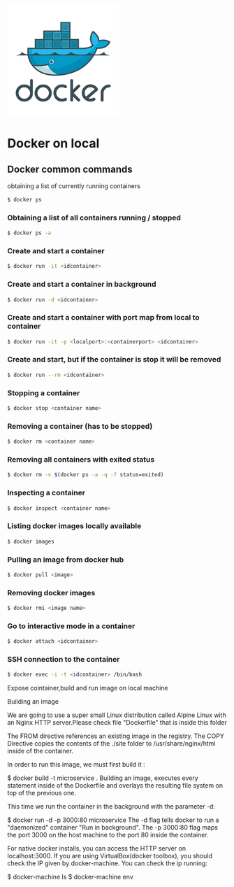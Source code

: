 ![scaleconf-deploying-microservices](docker.png)

# Docker on local

## Docker common commands 

obtaining a list of currently running containers
```sh
$ docker ps
```

### Obtaining a list of all containers running / stopped
```sh
$ docker ps -a
```

### Create and start a container 
```sh
$ docker run -it <idcontainer>
```

### Create and start a container in background
```sh
$ docker run -d <idcontainer>
```

### Create and start a container with port map from local to container
```sh
$ docker run -it -p <localport>:<containerport> <idcontainer>
```

### Create and start, but if the container is stop it will be removed 
```sh
$ docker run --rm <idcontainer>
```

### Stopping a container
```sh
$ docker stop <container name>
```

### Removing a container (has to be stopped)
```sh
$ docker rm <container name>
```

### Removing all containers with exited status
```sh
$ docker rm -v $(docker ps -a -q -f status=exited)
```

### Inspecting a container
```sh
$ docker inspect <container name>
```

### Listing docker images locally available
```sh
$ docker images
```

### Pulling an image from docker hub
```sh
$ docker pull <image>
```

### Removing docker images
```sh
$ docker rmi <image name>
```

### Go to interactive mode in a container
```sh
$ docker attach <idcontainer>
``` 

### SSH connection to the container
```sh
$ docker exec -i -t <idcontainer> /bin/bash
```

Expose cointainer,build and run image on local machine

Building an image

We are going to use a super small Linux distribution called Alpine Linux with an Nginx HTTP server.Please check file "Dockerfile" that is inside this folder

The FROM directive references an existing image in the registry. The COPY Directive copies the contents of the ./site folder to /usr/share/nginx/html inside of the container.

In order to run this image, we must first build it :

$ docker build -t microservice .
Building an image, executes every statement inside of the Dockerfile and overlays the resulting file system on top of the previous one.

This time we run the container in the background with the parameter -d:

$ docker run -d -p 3000:80 microservice
The -d flag tells docker to run a "daemonized" container "Run in background". The -p 3000:80 flag maps the port 3000 on the host machine to the port 80 inside the container.

For native docker installs, you can access the HTTP server on localhost:3000. If you are using VirtualBox(docker toolbox), you should check the IP given by docker-machine. You can check the ip running:

$ docker-machine ls
$ docker-machine env <docker-machine>








